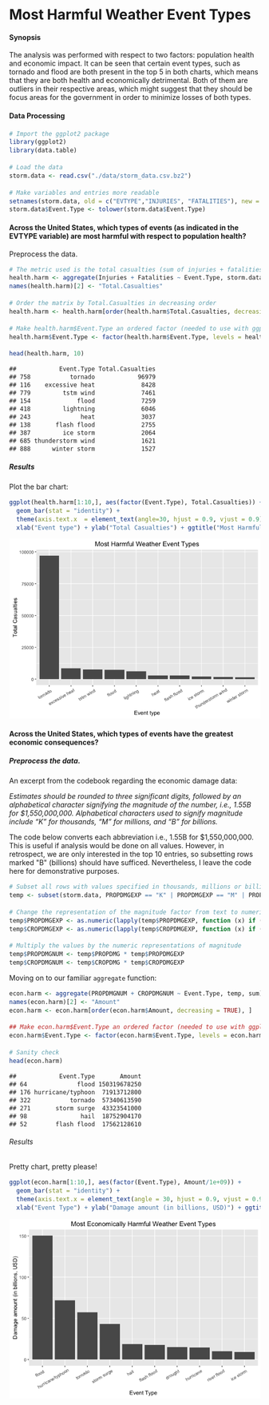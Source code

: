 # Most Harmful Weather Event Types

#### Synopsis

The analysis was performed with respect to two factors: population health and economic impact. It can be seen that certain event types, such as tornado and flood are both present in the top 5 in both charts, which means that they are both health and economically detrimental. Both of them are outliers in their respective areas, which might suggest that they should be focus areas for the government in order to minimize losses of both types.

#### Data Processing


```r
# Import the ggplot2 package
library(ggplot2)
library(data.table)

# Load the data
storm.data <- read.csv("./data/storm_data.csv.bz2")

# Make variables and entries more readable
setnames(storm.data, old = c("EVTYPE","INJURIES", "FATALITIES"), new = c("Event.Type", "Injuries", "Fatalities"))
storm.data$Event.Type <- tolower(storm.data$Event.Type)
```


#### Across the United States, which types of events (as indicated in the EVTYPE variable) are most harmful with respect to population health?

Preprocess the data.


```r
# The metric used is the total casualties (sum of injuries + fatalities)
health.harm <- aggregate(Injuries + Fatalities ~ Event.Type, storm.data, sum)
names(health.harm)[2] <- "Total.Casualties"

# Order the matrix by Total.Casualties in decreasing order
health.harm <- health.harm[order(health.harm$Total.Casualties, decreasing = TRUE), ]

# Make health.harm$Event.Type an ordered factor (needed to use with ggplot2)
health.harm$Event.Type <- factor(health.harm$Event.Type, levels = health.harm$Event.Type)

head(health.harm, 10)
```

```
##            Event.Type Total.Casualties
## 758           tornado            96979
## 116    excessive heat             8428
## 779         tstm wind             7461
## 154             flood             7259
## 418         lightning             6046
## 243              heat             3037
## 138       flash flood             2755
## 387         ice storm             2064
## 685 thunderstorm wind             1621
## 888      winter storm             1527
```


##### Results

Plot the bar chart:

```r
ggplot(health.harm[1:10,], aes(factor(Event.Type), Total.Casualties)) +
  geom_bar(stat = "identity") +
  theme(axis.text.x  = element_text(angle=30, hjust = 0.9, vjust = 0.9)) +
  xlab("Event type") + ylab("Total Casualties") + ggtitle("Most Harmful Weather Event Types")
```

![](severe-weather_files/figure-html/unnamed-chunk-3-1.png)<!-- -->


#### Across the United States, which types of events have the greatest economic consequences?

##### Preprocess the data.

An excerpt from the codebook regarding the economic damage data:

*Estimates should be rounded to three significant digits, followed by an alphabetical character signifying the magnitude of the number, i.e., 1.55B for $1,550,000,000. Alphabetical characters used to signify magnitude include “K” for thousands, “M” for millions, and “B” for billions.*

The code below converts each abbreviation i.e., 1.55B for $1,550,000,000. This is useful if analysis would be done on all values. However, in retrospect, we are only interested in the top 10 entries, so subsetting rows marked "B" (billions) should have sufficed. Nevertheless, I leave the code here for demonstrative purposes.


```r
# Subset all rows with values specified in thousands, millions or billions
temp <- subset(storm.data, PROPDMGEXP == "K" | PROPDMGEXP == "M" | PROPDMGEXP == "B" | CROPDMGEXP == "K" | CROPDMGEXP == "M" | CROPDMGEXP == "B")

# Change the representation of the magnitude factor from text to numeric (e.g. 1e+09 for "B")
temp$PROPDMGEXP <- as.numeric(lapply(temp$PROPDMGEXP, function (x) if (x=="K") 1000 else if (x=="M") 1e+06 else if (x=="B") 1e+09 else 0))
temp$CROPDMGEXP <- as.numeric(lapply(temp$CROPDMGEXP, function (x) if (x=="K") 1000 else if (x=="M") 1e+06 else if (x=="B") 1e+09 else 0))

# Multiply the values by the numeric representations of magnitude
temp$PROPDMGNUM <- temp$PROPDMG * temp$PROPDMGEXP
temp$CROPDMGNUM <- temp$CROPDMG * temp$CROPDMGEXP
```

Moving on to our familiar `aggregate` function:


```r
econ.harm <- aggregate(PROPDMGNUM + CROPDMGNUM ~ Event.Type, temp, sum)
names(econ.harm)[2] <- "Amount"
econ.harm <- econ.harm[order(econ.harm$Amount, decreasing = TRUE), ]

## Make econ.harm$Event.Type an ordered factor (needed to use with ggplot2)
econ.harm$Event.Type <- factor(econ.harm$Event.Type, levels = econ.harm$Event.Type)

# Sanity check
head(econ.harm)
```

```
##            Event.Type       Amount
## 64              flood 150319678250
## 176 hurricane/typhoon  71913712800
## 322           tornado  57340613590
## 271       storm surge  43323541000
## 98               hail  18752904170
## 52        flash flood  17562128610
```


###### Results

Pretty chart, pretty please!

```r
ggplot(econ.harm[1:10,], aes(factor(Event.Type), Amount/1e+09)) +
  geom_bar(stat = "identity") +
  theme(axis.text.x = element_text(angle = 30, hjust = 0.9, vjust = 0.9)) +
  xlab("Event Type") + ylab("Damage amount (in billions, USD)") + ggtitle("Most Economically Harmful Weather Event Types")
```

![](severe-weather_files/figure-html/unnamed-chunk-6-1.png)<!-- -->
